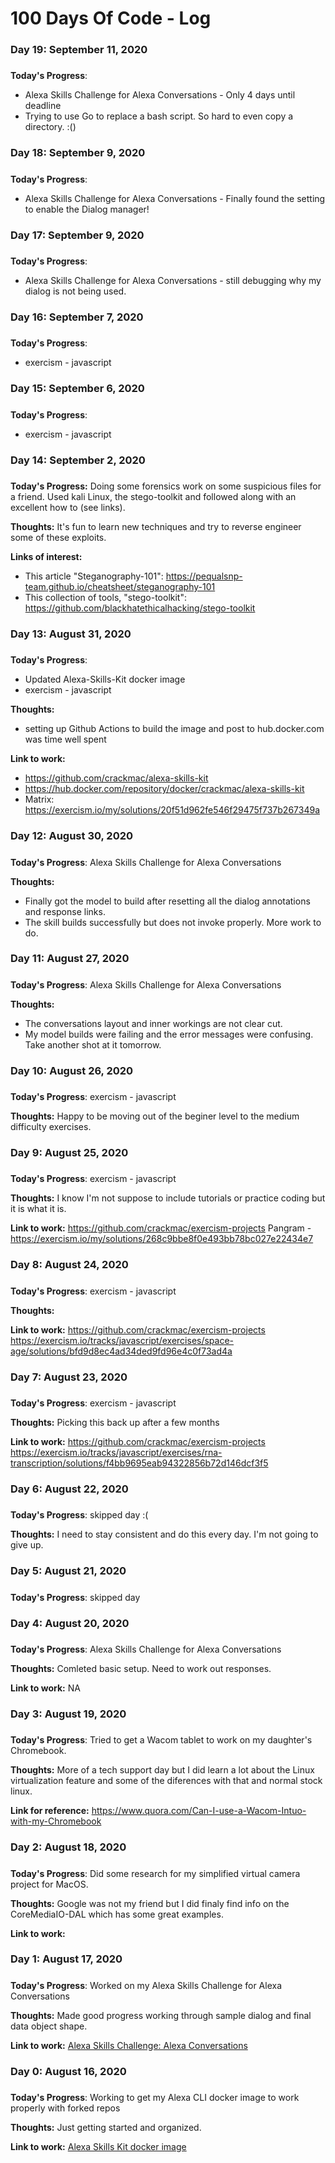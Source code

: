 # 100 Days Of Code - Log

### Day 19: September 11, 2020
##### 

**Today's Progress**:

- Alexa Skills Challenge for Alexa Conversations - Only 4 days until deadline
- Trying to use Go to replace a bash script. So hard to even copy a directory. :()

### Day 18: September 9, 2020
##### 

**Today's Progress**:

- Alexa Skills Challenge for Alexa Conversations - Finally found the setting to enable the Dialog manager!

### Day 17: September 9, 2020
##### 

**Today's Progress**:

- Alexa Skills Challenge for Alexa Conversations - still debugging why my dialog is not being used. 

### Day 16: September 7, 2020
##### 

**Today's Progress**:

- exercism - javascript

### Day 15: September 6, 2020
##### 

**Today's Progress**:

- exercism - javascript

### Day 14: September 2, 2020
#####

**Today's Progress:** Doing some forensics work on some suspicious files for a friend. Used kali Linux, the stego-toolkit and followed along with an excellent how to (see links). 

**Thoughts:** It's fun to learn new techniques and try to reverse engineer some of these exploits. 

**Links of interest:**

- This article "Steganography-101": https://pequalsnp-team.github.io/cheatsheet/steganography-101
- This collection of tools, "stego-toolkit": https://github.com/blackhatethicalhacking/stego-toolkit

### Day 13: August 31, 2020
##### 

**Today's Progress**:

- Updated Alexa-Skills-Kit docker image
- exercism - javascript

**Thoughts:** 

- setting up Github Actions to build the image and post to hub.docker.com was time well spent

**Link to work:**

- https://github.com/crackmac/alexa-skills-kit
- https://hub.docker.com/repository/docker/crackmac/alexa-skills-kit
- Matrix: https://exercism.io/my/solutions/20f51d962fe546f29475f737b267349a

### Day 12: August 30, 2020
##### 

**Today's Progress**: Alexa Skills Challenge for Alexa Conversations

**Thoughts:** 

- Finally got the model to build after resetting all the dialog annotations and response links.
- The skill builds successfully but does not invoke properly. More work to do.

### Day 11: August 27, 2020
##### 

**Today's Progress**: Alexa Skills Challenge for Alexa Conversations

**Thoughts:** 

- The conversations layout and inner workings are not clear cut. 
- My model builds were failing and the error messages were confusing. Take another shot at it tomorrow.

### Day 10: August 26, 2020
##### 

**Today's Progress**: exercism - javascript

**Thoughts:** Happy to be moving out of the beginer level to the medium difficulty exercises.

### Day 9: August 25, 2020
##### 

**Today's Progress**: exercism - javascript

**Thoughts:** I know I'm not suppose to include tutorials or practice coding but it is what it is.

**Link to work:** 
https://github.com/crackmac/exercism-projects
Pangram - https://exercism.io/my/solutions/268c9bbe8f0e493bb78bc027e22434e7

### Day 8: August 24, 2020
##### 

**Today's Progress**: exercism - javascript

**Thoughts:** 

**Link to work:** 
https://github.com/crackmac/exercism-projects
https://exercism.io/tracks/javascript/exercises/space-age/solutions/bfd9d8ec4ad34ded9fd96e4c0f73ad4a

### Day 7: August 23, 2020
##### 

**Today's Progress**: exercism - javascript

**Thoughts:** Picking this back up after a few months

**Link to work:** 
https://github.com/crackmac/exercism-projects
https://exercism.io/tracks/javascript/exercises/rna-transcription/solutions/f4bb9695eab94322856b72d146dcf3f5

### Day 6: August 22, 2020
##### 

**Today's Progress**: skipped day :(

**Thoughts:** I need to stay consistent and do this every day. I'm not going to give up.

### Day 5: August 21, 2020
##### 

**Today's Progress**: skipped day

### Day 4: August 20, 2020
##### 

**Today's Progress**: Alexa Skills Challenge for Alexa Conversations

**Thoughts:** Comleted basic setup. Need to work out responses.

**Link to work:** NA

### Day 3: August 19, 2020
##### 

**Today's Progress**: Tried to get a Wacom tablet to work on my daughter's Chromebook. 

**Thoughts:** More of a tech support day but I did learn a lot about the Linux virtualization feature and some of the diferences with that and normal stock linux.

**Link for reference:** 
https://www.quora.com/Can-I-use-a-Wacom-Intuo-with-my-Chromebook

### Day 2: August 18, 2020
##### 

**Today's Progress**: Did some research for my simplified virtual camera project for MacOS.

**Thoughts:** Google was not my friend but I did finaly find info on the CoreMediaIO-DAL which has some great examples.

**Link to work:** 

### Day 1: August 17, 2020
##### 

**Today's Progress**: Worked on my Alexa Skills Challenge for Alexa Conversations 

**Thoughts:** Made good progress working through sample dialog and final data object shape.

**Link to work:** [Alexa Skills Challenge: Alexa Conversations](https://alexaconversations.devpost.com/)

### Day 0: August 16, 2020
##### 

**Today's Progress**: Working to get my Alexa CLI docker image to work properly with forked repos

**Thoughts:** Just getting started and organized.

**Link to work:** [Alexa Skills Kit docker image](https://github.com/crackmac/alexa-skills-kit)
